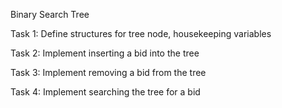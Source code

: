 Binary Search Tree

Task 1: Define structures for tree node, housekeeping variables

Task 2: Implement inserting a bid into the tree

Task 3: Implement removing a bid from the tree

Task 4: Implement searching the tree for a bid
